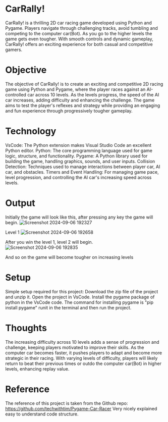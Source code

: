 # CarRally!

CarRally! is a thrilling 2D car racing game developed using Python and Pygame. Players navigate through challenging tracks, avoid tumbling and competing to the computer car(Bot). As you go to the higher levels the game gets even tougher. With smooth controls and dynamic gameplay, CarRally! offers an exciting experience for both casual and competitive gamers.

# Objective

The objective of CarRally! is to create an exciting and competitive 2D racing game using Python and Pygame, where the player races against an AI-controlled car across 10 levels. 
As the levels progress, the speed of the AI car increases, adding difficulty and enhancing the challenge. 
The game aims to test the player's reflexes and strategy while providing an engaging and fun experience through progressively tougher gameplay.

# Technology

VsCode: The Python extension makes Visual Studio Code an excellent Python editor.
Python: The core programming language used for game logic, structure, and functionality.
Pygame: A Python library used for building the game, handling graphics, sounds, and user inputs.
Collision Detection: Techniques used to manage interactions between player car, AI car, and obstacles.
Timers and Event Handling: For managing game pace, level progression, and controlling the AI car's increasing speed across levels.

# Output

Initially the game will look like this, after pressing any key the game will begin.
![Screenshot 2024-09-06 192327](https://github.com/user-attachments/assets/a3319acf-2362-45e5-a0af-2421da183564)

Level 1
![Screenshot 2024-09-06 192658](https://github.com/user-attachments/assets/b0f5d68d-819c-43a5-b8eb-e4c478b7a276)

After you win the level 1, level 2 will begin.
![Screenshot 2024-09-06 192835](https://github.com/user-attachments/assets/75133be8-5c5d-41e7-9657-079c965b6364)

And so on the game will become tougher on increasing levels

# Setup

Simple setup required for this project:
Download the zip file of the project and unzip it.
Open the project in VsCode.
Install the pygame package of python in the VsCode code.
The command for installing pygame is "pip install pygame" runit in the terminal and then run the project.

# Thoughts

The increasing difficulty across 10 levels adds a sense of progression and challenge, keeping players motivated to improve their skills. As the computer car becomes faster, it pushes players to adapt and become more strategic in their racing. With varying levels of difficulty, players will likely return to beat their previous times or outdo the computer car(Bot) in higher levels, enhancing replay value.

# Reference

The reference of this project is taken from the Github repo: https://github.com/techwithtim/Pygame-Car-Racer
Very nicely explained easy to understand code structure.





